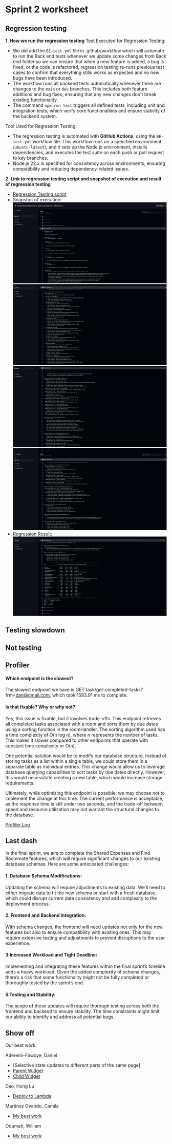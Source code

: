 # Sprint 2 worksheet

## Regression testing
**1. How we run the regression testing**
Test Executed for Regression Testing:
  * We did add the `BE-test.yml` file in .github/workflow which will automate to run the Back end tests whenever we update some changes from Back end folder so we can ensure that when a new feature is added, a bug is fixed, or the code is refactored, regression testing re-runs previous test cases to confirm that everything stills works as expected and no new bugs have been introduced.
  * The workflow runs all backend tests automatically whenever there are changes to the `main` or `dev` branches. This includes both feature additions and bug fixes, ensuring that any new changes don't break existing functionality.
  * The command `npm run test` triggers all defined tests, including unit and integration tests, which verify core functionalities and ensure stability of the backend system.

Tool Used for Regression Testing:
  * The regression testing is automated with **GitHub Actions**, using the `BE-test.yml` workflow file. This workflow runs on a specified environment (`ubuntu-latest`), and it sets up the Node.js environment, installs dependencies, and executes the test suite on each push or pull request to key branches.
  * Node.js 22.x is specified for consistency across environments, ensuring compatibility and reducing dependency-related issues.

**2. Link to regression testing script and snapshot of execution and result of regression testing**
 * [Regression Testing script](https://github.com/WilliamOdumah/RoomHub/blob/main/.github/workflows/BE-test.yml)
 * Snapshot of execution:
 ![Execution snapshot](./images/Execution_snapshot_1.png)
 ![Execution snapshot](./images/Execution_snapshot_2.png)
 ![Execution snapshot](./images/Execution_snapshot_3.png)
 ![Execution snapshot](./images/Execution_snapshot_4.png)
 * Regression Result:
 ![Regression Result](./images/Regression_Result.png)
## Testing slowdown


## Not testing


## Profiler
#### Which endpoint is the slowest?
The slowest endpoint we have is GET task/get-completed-tasks?frm=dan@gmail.com, which took 1593.91 ms to complete.

#### Is that fixable? Why or why not?
Yes, this issue is fixable, but it involves trade-offs. This endpoint retrieves all completed tasks associated with a room and sorts them by due dates using a sorting function in the roomHandler. The sorting algorithm used has a time complexity of O(n log n), where n represents the number of tasks. This makes it slower compared to other endpoints that operate with constant time complexity or O(n).

One potential solution would be to modify our database structure. Instead of storing tasks as a list within a single table, we could store them in a separate table as individual entries. This change would allow us to leverage database querying capabilities to sort tasks by due dates directly. However, this would necessitate creating a new table, which would increase storage requirements.

Ultimately, while optimizing this endpoint is possible, we may choose not to implement the change at this time. The current performance is acceptable, as the response time is still under two seconds, and the trade-off between speed and resource utilization may not warrant the structural changes to the database.

[Profiler Log](C:\Users\DanielAF\Documents\GitHub\Comp4350\RoomHub\Backend\src\ProfilingData\profiling_results.log)

## Last dash
In the final sprint, we aim to complete the Shared Expenses and Find Roommate features, which will require significant changes to our existing database schemas. Here are some anticipated challenges:

#### 1. Database Schema Modifications:
Updating the schema will require adjustments to existing data. We’ll need to either migrate data to fit the new schema or start with a fresh database, which could disrupt current data consistency and add complexity to the deployment process.

#### 2. Frontend and Backend Integration:

With schema changes, the frontend will need updates not only for the new features but also to ensure compatibility with existing ones. This may require extensive testing and adjustments to prevent disruptions to the user experience.

#### 3.Increased Workload and Tight Deadline:
Implementing and integrating these features within the final sprint’s timeline adds a heavy workload. Given the added complexity of schema changes, there’s a risk that some functionality might not be fully completed or thoroughly tested by the sprint’s end.

#### 5.Testing and Stability:
The scope of these updates will require thorough testing across both the frontend and backend to ensure stability. The time constraints might limit our ability to identify and address all potential bugs.

## Show off
Our best work:

Aderemi-Fawoye, Daniel
 * [Selective state updates to different parts of the same page]
 * [Parent Widget](https://github.com/WilliamOdumah/RoomHub/blob/Daniel-FE-SideBar/flutter_frontend/lib/screens/AllTask.dart)
 * [Child Widget](https://github.com/WilliamOdumah/RoomHub/blob/Daniel-FE-SideBar/flutter_frontend/lib/screens/TaskGrid.dart)

Dao, Hung Lu
 * [Deploy to Lambda](https://github.com/WilliamOdumah/RoomHub/blob/main/.github/workflows/main.yml)

Martinez Ovando, Camila
 * [My best work]()

Odumah, William
 * [My best work]()